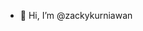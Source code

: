 - 👋 Hi, I’m @zackykurniawan
<!-- - 👀 I’m interested in ...
- 🌱 I’m currently learning ...
- 💞️ I’m looking to collaborate on ...
- 📫 How to reach me ...
 -->
<!---
zackykurniawan/zackykurniawan is a ✨ special ✨ repository because its `README.md` (this file) appears on your GitHub profile.
You can click the Preview link to take a look at your changes.
--->
